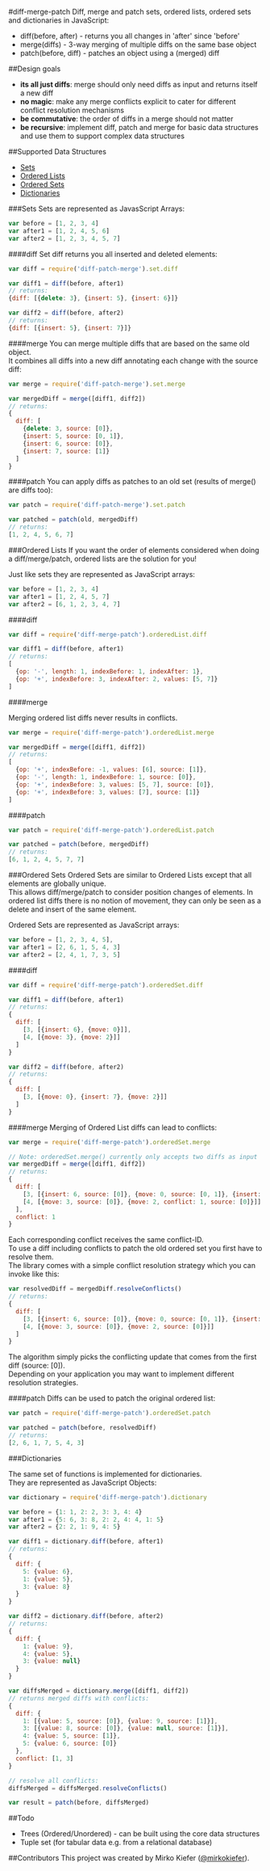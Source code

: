 #diff-merge-patch
Diff, merge and patch sets, ordered lists, ordered sets and dictionaries in JavaScript:

- diff(before, after) - returns you all changes in 'after' since 'before'
- merge(diffs) - 3-way merging of multiple diffs on the same base object
- patch(before, diff) - patches an object using a (merged) diff

##Design goals
- **its all just diffs**: merge should only need diffs as input and returns itself a new diff
- **no magic**: make any merge conflicts explicit to cater for different conflict resolution mechanisms
- **be commutative**: the order of diffs in a merge should not matter
- **be recursive**: implement diff, patch and merge for basic data structures and use them to support complex data structures

##Supported Data Structures
- [Sets](#sets)
- [Ordered Lists](#ordered-lists)
- [Ordered Sets](#ordered-sets)
- [Dictionaries](#dictionaries)

###Sets
Sets are represented as JavasScript Arrays:

``` js
var before = [1, 2, 3, 4]
var after1 = [1, 2, 4, 5, 6]
var after2 = [1, 2, 3, 4, 5, 7]
```

####diff
Set diff returns you all inserted and deleted elements:

``` js
var diff = require('diff-patch-merge').set.diff

var diff1 = diff(before, after1)
// returns:
{diff: [{delete: 3}, {insert: 5}, {insert: 6}]}

var diff2 = diff(before, after2)
// returns:
{diff: [{insert: 5}, {insert: 7}]}

```

####merge
You can merge multiple diffs that are based on the same old object.  
It combines all diffs into a new diff annotating each change with the source diff:


``` js
var merge = require('diff-patch-merge').set.merge

var mergedDiff = merge([diff1, diff2])
// returns:
{
  diff: [
    {delete: 3, source: [0]},
    {insert: 5, source: [0, 1]},
    {insert: 6, source: [0]},
    {insert: 7, source: [1]}
  ]
}
```

####patch
You can apply diffs as patches to an old set (results of merge() are diffs too):

``` js
var patch = require('diff-patch-merge').set.patch

var patched = patch(old, mergedDiff)
// returns:
[1, 2, 4, 5, 6, 7]
```

###Ordered Lists
If you want the order of elements considered when doing a diff/merge/patch, ordered lists are the solution for you!

Just like sets they are represented as JavaScript arrays:

``` js
var before = [1, 2, 3, 4]
var after1 = [1, 2, 4, 5, 7]
var after2 = [6, 1, 2, 3, 4, 7]
```

####diff

``` js
var diff = require('diff-merge-patch').orderedList.diff

var diff1 = diff(before, after1)
// returns:
[
  {op: '-', length: 1, indexBefore: 1, indexAfter: 1},
  {op: '+', indexBefore: 3, indexAfter: 2, values: [5, 7]}
]
```

####merge

Merging ordered list diffs never results in conflicts.

``` js
var merge = require('diff-merge-patch').orderedList.merge

var mergedDiff = merge([diff1, diff2])
// returns:
[
  {op: '+', indexBefore: -1, values: [6], source: [1]},
  {op: '-', length: 1, indexBefore: 1, source: [0]},
  {op: '+', indexBefore: 3, values: [5, 7], source: [0]},
  {op: '+', indexBefore: 3, values: [7], source: [1]}
]
```

####patch

``` js
var patch = require('diff-merge-patch').orderedList.patch

var patched = patch(before, mergedDiff)
// returns:
[6, 1, 2, 4, 5, 7, 7]
```

###Ordered Sets
Ordered Sets are similar to Ordered Lists except that all elements are globally unique.  
This allows diff/merge/patch to consider position changes of elements. In ordered list diffs there is no notion of movement, they can only be seen as a delete and insert of the same element.

Ordered Sets are represented as JavaScript arrays:

``` js
var before = [1, 2, 3, 4, 5],
var after1 = [2, 6, 1, 5, 4, 3]
var after2 = [2, 4, 1, 7, 3, 5]
```

####diff

``` js
var diff = require('diff-merge-patch').orderedSet.diff

var diff1 = diff(before, after1)
// returns:
{
  diff: [
    [3, [{insert: 6}, {move: 0}]],
    [4, [{move: 3}, {move: 2}]]
  ]
}

var diff2 = diff(before, after2)
// returns:
{
  diff: [
    [3, [{move: 0}, {insert: 7}, {move: 2}]]
  ]
}
```

####merge
Merging of Ordered List diffs can lead to conflicts:

``` js
var merge = require('diff-merge-patch').orderedSet.merge

// Note: orderedSet.merge() currently only accepts two diffs as input
var mergedDiff = merge([diff1, diff2])
// returns:
{
  diff: [
    [3, [{insert: 6, source: [0]}, {move: 0, source: [0, 1]}, {insert: 7, source: [1]}, {move: 2, conflict: 1, source: [1]}]],
    [4, [{move: 3, source: [0]}, {move: 2, conflict: 1, source: [0]}]]
  ],
  conflict: 1
}
```

Each corresponding conflict receives the same conflict-ID.  
To use a diff including conflicts to patch the old ordered set you first have to resolve them.  
The library comes with a simple conflict resolution strategy which you can invoke like this:

``` js
var resolvedDiff = mergedDiff.resolveConflicts()
// returns:
{
  diff: [
    [3, [{insert: 6, source: [0]}, {move: 0, source: [0, 1]}, {insert: 7, source: [1]}]],
    [4, [{move: 3, source: [0]}, {move: 2, source: [0]}]]
  ]
}
```
The algorithm simply picks the conflicting update that comes from the first diff (source: [0]).  
Depending on your application you may want to implement different resolution strategies.

####patch
Diffs can be used to patch the original ordered list:

``` js
var patch = require('diff-merge-patch').orderedSet.patch

var patched = patch(before, resolvedDiff)
// returns:
[2, 6, 1, 7, 5, 4, 3]
```

###Dictionaries

The same set of functions is implemented for dictionaries.  
They are represented as JavaScript Objects:

``` js
var dictionary = require('diff-merge-patch').dictionary

var before = {1: 1, 2: 2, 3: 3, 4: 4}
var after1 = {5: 6, 3: 8, 2: 2, 4: 4, 1: 5}
var after2 = {2: 2, 1: 9, 4: 5}

var diff1 = dictionary.diff(before, after1)
// returns:
{
  diff: {
    5: {value: 6},
    1: {value: 5},
    3: {value: 8}
  }
}

var diff2 = dictionary.diff(before, after2)
// returns:
{
  diff: {
    1: {value: 9},
    4: {value: 5},
    3: {value: null}
  }
}

var diffsMerged = dictionary.merge([diff1, diff2])
// returns merged diffs with conflicts:
{
  diff: {
    1: [{value: 5, source: [0]}, {value: 9, source: [1]}],
    3: [{value: 8, source: [0]}, {value: null, source: [1]}],
    4: {value: 5, source: [1]},
    5: {value: 6, source: [0]}
  },
  conflict: [1, 3]
}

// resolve all conflicts:
diffsMerged = diffsMerged.resolveConflicts()

var result = patch(before, diffsMerged)
```

##Todo
- Trees (Ordered/Unordered) - can be built using the core data structures
- Tuple set (for tabular data e.g. from a relational database)


##Contributors
This project was created by Mirko Kiefer ([@mirkokiefer](https://github.com/mirkokiefer)).



